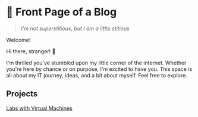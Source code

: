 # 📰 Front Page of a Blog

> *I'm not superstitious, 
> but I am a little stitious*

Welcome!

Hi there, stranger! 🌟

I'm thrilled you've stumbled upon my little corner of the internet. Whether you're here by chance or on purpose, I'm excited to have you. This space is all about my IT journey, ideas, and a bit about myself. Feel free to explore.

## Projects

[Labs with Virtual Machines](https://github.com/documented-thoughts/virtual-machines)